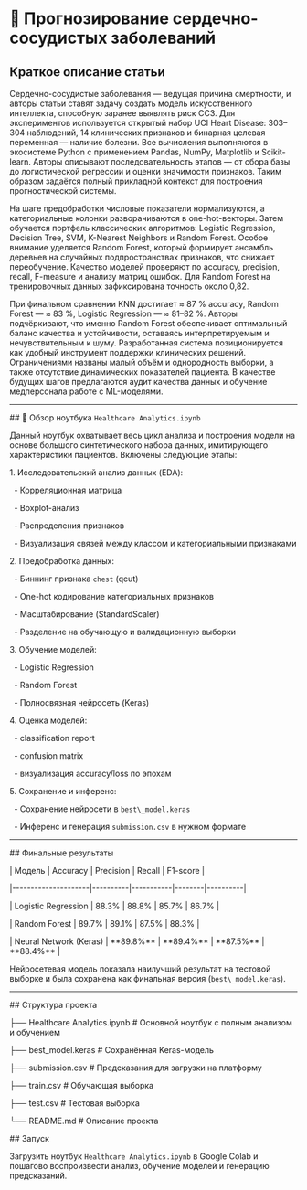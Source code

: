 # 💓 Прогнозирование сердечно-сосудистых заболеваний



## Краткое описание статьи



Сердечно-сосудистые заболевания — ведущая причина смертности, и авторы статьи ставят задачу создать модель искусственного интеллекта, способную заранее выявлять риск ССЗ. Для экспериментов используется открытый набор UCI Heart Disease: 303–304 наблюдений, 14 клинических признаков и бинарная целевая переменная — наличие болезни. Все вычисления выполняются в экосистеме Python с применением Pandas, NumPy, Matplotlib и Scikit-learn. Авторы описывают последовательность этапов — от сбора базы до логистической регрессии и оценки значимости признаков. Таким образом задаётся полный прикладной контекст для построения прогностической системы.



На шаге предобработки числовые показатели нормализуются, а категориальные колонки разворачиваются в one-hot-векторы. Затем обучается портфель классических алгоритмов: Logistic Regression, Decision Tree, SVM, K-Nearest Neighbors и Random Forest. Особое внимание уделяется Random Forest, который формирует ансамбль деревьев на случайных подпространствах признаков, что снижает переобучение. Качество моделей проверяют по accuracy, precision, recall, F-measure и анализу матриц ошибок. Для Random Forest на тренировочных данных зафиксирована точность около 0,82.



При финальном сравнении KNN достигает ≈ 87 % accuracy, Random Forest — ≈ 83 %, Logistic Regression — ≈ 81–82 %. Авторы подчёркивают, что именно Random Forest обеспечивает оптимальный баланс качества и устойчивости, оставаясь интерпретируемым и нечувствительным к шуму. Разработанная система позиционируется как удобный инструмент поддержки клинических решений. Ограничениями названы малый объём и однородность выборки, а также отсутствие динамических показателей пациента. В качестве будущих шагов предлагаются аудит качества данных и обучение медперсонала работе с ML-моделями.



---



\## 🔬 Обзор ноутбука `Healthcare Analytics.ipynb`



Данный ноутбук охватывает весь цикл анализа и построения модели на основе большого синтетического набора данных, имитирующего характеристики пациентов. Включены следующие этапы:



1\. Исследовательский анализ данных (EDA):  

&nbsp;  - Корреляционная матрица

&nbsp;  - Boxplot-анализ

&nbsp;  - Распределения признаков

&nbsp;  - Визуализация связей между классом и категориальными признаками



2\. Предобработка данных:  

&nbsp;  - Биннинг признака `chest` (qcut)

&nbsp;  - One-hot кодирование категориальных признаков

&nbsp;  - Масштабирование (StandardScaler)

&nbsp;  - Разделение на обучающую и валидационную выборки



3\. Обучение моделей:  

&nbsp;  - Logistic Regression  

&nbsp;  - Random Forest  

&nbsp;  - Полносвязная нейросеть (Keras)



4\. Оценка моделей:  

&nbsp;  - classification report  

&nbsp;  - confusion matrix  

&nbsp;  - визуализация accuracy/loss по эпохам



5\. Сохранение и инференс:  

&nbsp;  - Сохранение нейросети в `best\_model.keras`

&nbsp;  - Инференс и генерация `submission.csv` в нужном формате



---



\## Финальные результаты



| Модель              | Accuracy | Precision | Recall | F1-score |

|---------------------|----------|-----------|--------|----------|

| Logistic Regression | 88.3%    | 88.8%     | 85.7%  | 86.7%    |

| Random Forest       | 89.7%    | 89.1%     | 87.5%  | 88.3%    |

| Neural Network (Keras) | \*\*89.8%\*\* | \*\*89.4%\*\* | \*\*87.5%\*\* | \*\*88.4%\*\* |



Нейросетевая модель показала наилучший результат на тестовой выборке и была сохранена как финальная версия (`best\_model.keras`).



---



\## Структура проекта

├── Healthcare Analytics.ipynb # Основной ноутбук с полным анализом и обучением

├── best\_model.keras # Сохранённая Keras-модель

├── submission.csv # Предсказания для загрузки на платформу

├── train.csv # Обучающая выборка

├── test.csv # Тестовая выборка

└── README.md # Описание проекта



\## Запуск



Загрузить ноутбук `Healthcare Analytics.ipynb` в Google Colab и пошагово воспроизвести анализ, обучение моделей и генерацию предсказаний.





